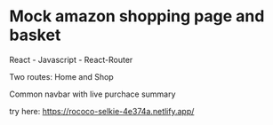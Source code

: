 # Mock amazon shopping page and basket

React - Javascript - React-Router

Two routes: Home and Shop

Common navbar with live purchace summary

try here: https://rococo-selkie-4e374a.netlify.app/

